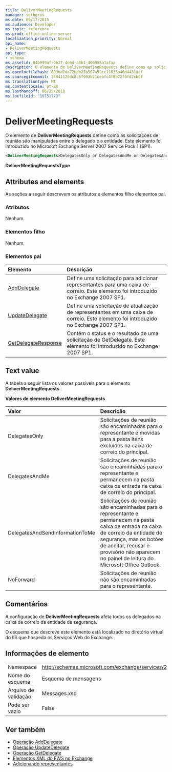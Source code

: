 ```yaml
---
title: DeliverMeetingRequests
manager: sethgros
ms.date: 09/17/2015
ms.audience: Developer
ms.topic: reference
ms.prod: office-online-server
localization_priority: Normal
api_name:
- DeliverMeetingRequests
api_type:
- schema
ms.assetid: 04b999af-0b27-4e6d-a8b1-400955a1afaa
description: O elemento de DeliverMeetingRequests define como as solicitações de reunião são manipuladas entre o delegado e a entidade. Este elemento foi introduzido no Microsoft Exchange Server 2007 Service Pack 1 (SP1).
ms.openlocfilehash: 803bd2da72bdb21b507a59cc11635a40d4431acf
ms.sourcegitcommit: 34041125dc8c5f993b21cebfc4f8b72f0fd2cb6f
ms.translationtype: MT
ms.contentlocale: pt-BR
ms.lasthandoff: 06/25/2018
ms.locfileid: "19751773"
---
```

# <a name="delivermeetingrequests"></a>DeliverMeetingRequests

O elemento de **DeliverMeetingRequests** define como as solicitações de reunião são manipuladas entre o delegado e a entidade. Este elemento foi introduzido no Microsoft Exchange Server 2007 Service Pack 1 (SP1). 
  
```XML
<DeliverMeetingRequests>DelegatesOnly or DelegatesAndMe or DelegatesAndSendInformationToMe or NoForward</DeliverMeetingRequests>
```

 **DeliverMeetingRequestsType**
## <a name="attributes-and-elements"></a>Attributes and elements

As seções a seguir descrevem os atributos e elementos filho elementos pai.
  
### <a name="attributes"></a>Atributos

Nenhum.
  
### <a name="child-elements"></a>Elementos filho

Nenhum.
  
### <a name="parent-elements"></a>Elementos pai

|**Elemento**|**Descrição**|
|:-----|:-----|
|[AddDelegate](adddelegate.md) <br/> |Define uma solicitação para adicionar representantes para uma caixa de correio. Este elemento foi introduzido no Exchange 2007 SP1.  <br/> |
|[UpdateDelegate](updatedelegate.md) <br/> |Define uma solicitação de atualização de representantes em uma caixa de correio. Este elemento foi introduzido no Exchange 2007 SP1.  <br/> |
|[GetDelegateResponse](getdelegateresponse.md) <br/> |Contém o status e o resultado de uma solicitação de GetDelegate. Este elemento foi introduzido no Exchange 2007 SP1.  <br/> |
   
## <a name="text-value"></a>Text value

A tabela a seguir lista os valores possíveis para o elemento **DeliverMeetingRequests** . 
  
**Valores de elemento DeliverMeetingRequests**

|**Valor**|**Descrição**|
|:-----|:-----|
|DelegatesOnly  <br/> |Solicitações de reunião são encaminhadas para o representante e movidas para a pasta Itens excluídos na caixa de correio do principal.  <br/> |
|DelegatesAndMe  <br/> |Solicitações de reunião são encaminhadas para o representante e permanecem na pasta caixa de entrada na caixa de correio do principal.  <br/> |
|DelegatesAndSendInformationToMe  <br/> |Solicitações de reunião são encaminhadas para o representante e permanecem na pasta caixa de entrada na caixa de correio da entidade de segurança, mas os botões de aceitar, recusar e provisório não aparecem no painel de leitura do Microsoft Office Outlook.  <br/> |
|NoForward  <br/> |Solicitações de reunião não são encaminhadas para o representante.  <br/> |
   
## <a name="remarks"></a>Comentários

A configuração de **DeliverMeetingRequests** afeta todos os delegados na caixa de correio da entidade de segurança. 
  
O esquema que descreve este elemento está localizado no diretório virtual do IIS que hospeda os Serviços Web do Exchange.
  
## <a name="element-information"></a>Informações de elemento

|||
|:-----|:-----|
|Namespace  <br/> |http://schemas.microsoft.com/exchange/services/2006/messages  <br/> |
|Nome do esquema  <br/> |Esquema de mensagens  <br/> |
|Arquivo de validação  <br/> |Messages.xsd  <br/> |
|Pode ser vazio  <br/> |False  <br/> |
   
## <a name="see-also"></a>Ver também

- [Operação AddDelegate](adddelegate-operation.md)  
- [Operação UpdateDelegate](updatedelegate-operation.md)  
- [Operação GetDelegate](getdelegate-operation.md)
- [Elementos XML do EWS no Exchange](ews-xml-elements-in-exchange.md)
- [Adicionando representantes](http://msdn.microsoft.com/library/3a744150-66a3-4a13-9433-793603ba5038%28Office.15%29.aspx)

